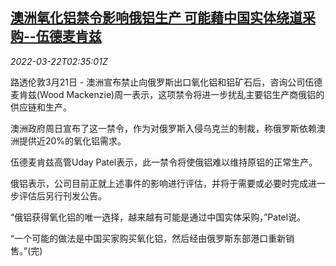 <!--1647918062000-->
[澳洲氧化铝禁令影响俄铝生产 可能藉中国实体绕道采购--伍德麦肯兹](https://cn.reuters.com/article/rusalalumina-australia-china-0321-mon-idCNKCS2LJ07J)
------

<div><i>2022-03-22T02:35:01Z</i></div><p>路透伦敦3月21日 - 澳洲宣布禁止向俄罗斯出口氧化铝和铝矿石后，咨询公司伍德麦肯兹(Wood Mackenzie)周一表示，这项禁令将进一步扰乱主要铝生产商俄铝的供应链和生产。</p><p>澳洲政府周日宣布了这一禁令，作为对俄罗斯入侵乌克兰的制裁，称俄罗斯依赖澳洲提供近20%的氧化铝需求。</p><p>伍德麦肯兹高管Uday Patel表示，此一禁令将使俄铝难以维持原铝的正常生产。</p><p>俄铝表示，公司目前正就上述事件的影响进行评估，并将于需要或必要时完成进一步评估后另行刊发公告。</p><p>“俄铝获得氧化铝的唯一选择，越来越有可能是通过中国实体采购，”Patel说。</p><p>“一个可能的做法是中国买家购买氧化铝，然后经由俄罗斯东部港口重新销售。”(完)</p>
